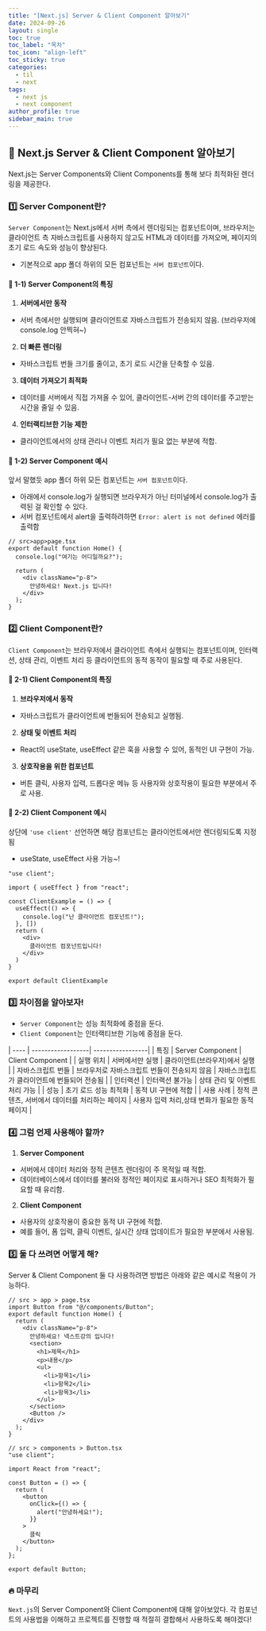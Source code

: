 ```yaml
---
title: "[Next.js] Server & Client Component 알아보기"
date: 2024-09-26
layout: single
toc: true
toc_label: "목차"
toc_icon: "align-left"
toc_sticky: true
categories:
  - til
  - next 
tags:
  - next js
  - next component
author_profile: true
sidebar_main: true
---
```


## :ledger: Next.js Server & Client Component 알아보기
Next.js는 Server Components와 Client Components를 통해 보다 최적화된 렌더링을 제공한다.

### :one: Server Component란?
`Server Component`는 Next.js에서 서버 측에서 렌더링되는 컴포넌트이며, 브라우저는 클라이언트 측 자바스크립트를 사용하지 않고도 HTML과 데이터를 가져오며, 페이지의 초기 로드 속도와 성능이 향상된다.

- 기본적으로 app 폴더 하위의 모든 컴포넌트는 `서버 컴포넌트`이다.

#### :pushpin: 1-1) Server Component의 특징
1. **서버에서만 동작** 
  - 서버 측에서만 실행되며 클라이언트로 자바스크립트가 전송되지 않음. (브라우저에 console.log 안찍혀~)
2. **더 빠른 렌더링** 
  - 자바스크립트 번들 크기를 줄이고, 초기 로드 시간을 단축할 수 있음.
3. **데이터 가져오기 최적화** 
  - 데이터를 서버에서 직접 가져올 수 있어, 클라이언트-서버 간의 데이터를 주고받는 시간을 줄일 수 있음.
4. **인터랙티브한 기능 제한** 
  - 클라이언트에서의 상태 관리나 이벤트 처리가 필요 없는 부분에 적합.

#### :pushpin: 1-2) Server Component 예시
앞서 말했듯 app 폴더 하위 모든 컴포넌트는 `서버 컴포넌트`이다.

- 아래에서 console.log가 실행되면 브라우저가 아닌 터미널에서 console.log가 출력된 걸 확인할 수 있다.
- 서버 컴포넌트에서 alert을 출력하려하면 `Error: alert is not defined` 에러를 출력함

```tsx
// src>app>page.tsx
export default function Home() {
  console.log("여기는 어디일까요?");

  return (
    <div className="p-8">
      안녕하세요! Next.js 입니다!
    </div>
  );
}
```

### :two: Client Component란?
`Client Component`는 브라우저에서 클라이언트 측에서 실행되는 컴포넌트이며, 인터랙션, 상태 관리, 이벤트 처리 등 클라이언트의 동적 동작이 필요할 때 주로 사용된다.

#### :pushpin: 2-1) Client Component의 특징
1. **브라우저에서 동작**
  - 자바스크립트가 클라이언트에 번들되어 전송되고 실행됨.
2. **상태 및 이벤트 처리**
  - React의 useState, useEffect 같은 훅을 사용할 수 있어, 동적인 UI 구현이 가능.
3. **상호작용을 위한 컴포넌트**
  - 버튼 클릭, 사용자 입력, 드롭다운 메뉴 등 사용자와 상호작용이 필요한 부분에서 주로 사용.

#### :pushpin: 2-2) Client Component 예시
상단에 `'use client'` 선언하면 해당 컴포넌트는 클라이언트에서만 렌더링되도록 지정됨

- useState, useEffect 사용 가능~!

```tsx
"use client";

import { useEffect } from "react";

const ClientExample = () => {
  useEffect(() => {
    console.log("난 클라이언트 컴포넌트!");
  }, [])
  return (
    <div>
      클라이언트 컴포넌트입니다!
    </div>
  )
}

export default ClientExample

```

### :three: 차이점을 알아보자!
- `Server Component`는 성능 최적화에 중점을 둔다.
- `Client Component`는 인터랙티브한 기능에 중점을 둔다.

| ---- | ------------------| -----------------|
| 특징	| Server Component	| Client Component | 
| 실행 위치	| 서버에서만 실행	| 클라이언트(브라우저)에서 실행 | 
| 자바스크립트 번들	| 브라우저로 자바스크립트 번들이 전송되지 않음	| 자바스크립트가 클라이언트에 번들되어 전송됨 | 
| 인터랙션	| 인터랙션 불가능	| 상태 관리 및 이벤트 처리 가능 | 
| 성능	| 초기 로드 성능 최적화	| 동적 UI 구현에 적합 | 
| 사용 사례	| 정적 콘텐츠, 서버에서 데이터를 처리하는 페이지	| 사용자 입력 처리,상태 변화가 필요한 동적 페이지 | 

### :four: 그럼 언제 사용해야 할까?
1. **Server Component** 
  - 서버에서 데이터 처리와 정적 콘텐츠 렌더링이 주 목적일 때 적합. 
  - 데이터베이스에서 데이터를 불러와 정적인 페이지로 표시하거나 SEO 최적화가 필요할 때 유리함.

2. **Client Component** 
  - 사용자의 상호작용이 중요한 동적 UI 구현에 적합. 
  - 예를 들어, 폼 입력, 클릭 이벤트, 실시간 상태 업데이트가 필요한 부분에서 사용됨.

### :five: 둘 다 쓰려면 어떻게 해?
Server & Client Component 둘 다 사용하려면 방법은 아래와 같은 예시로 적용이 가능하다.

```tsx
// src > app > page.tsx
import Button from "@/components/Button";
export default function Home() {
  return (
    <div className="p-8">
      안녕하세요! 넥스트강의 입니다!
      <section>
        <h1>제목</h1>
        <p>내용</p>
        <ul>
          <li>항목1</li>
          <li>항목2</li>
          <li>항목3</li>
        </ul>
      </section>
      <Button />
    </div>
  );
}

// src > components > Button.tsx
"use client";

import React from "react";

const Button = () => {
  return (
    <button
      onClick={() => {
        alert("안녕하세요!");
      }}
    >
      클릭
    </button>
  );
};

export default Button;
```


### :fire: 마무리
`Next.js`의 Server Component와 Client Component에 대해 알아보았다. 각 컴포넌트의 사용법을 이해하고 프로젝트를 진행할 때 적절히 결합해서 사용하도록 해야겠다!